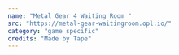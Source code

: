 ```yaml
---
name: "Metal Gear 4 Waiting Room "
src: "https://metal-gear-waitingroom.opl.io/"
category: "game specific"
credits: "Made by Tape"
---
```

